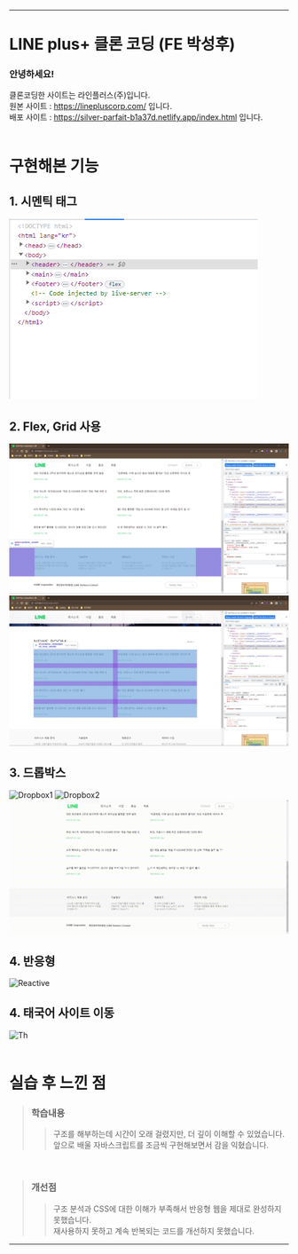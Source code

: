 ***

# LINE plus+ 클론 코딩 (FE 박성후)
### 안녕하세요!
클론코딩한 사이트는 라인플러스(주)입니다.</br>
원본 사이트 : https://linepluscorp.com/ 입니다.</br>
배포 사이트 : https://silver-parfait-b1a37d.netlify.app/index.html 입니다.
</br>
</br>

# 구현해본 기능
## 1. 시멘틱 태그 </br>
![sementic](./images/SementicTag.png)
</br>

## 2. Flex, Grid 사용<br>
![Flex](./images/FLEX.png)
![Grid](./images/Grid.png)
</br>

## 3. 드롭박스<br>
![Dropbox1](/images/Dropbox1.gif)
![Dropbox2](./images/Dropbox2.gif)
![Dropbox3](./images/Dropbox3.gif)
</br>

## 4. 반응형<br>
![Reactive](./images/Reactive.gif)
</br>

## 4. 태국어 사이트 이동<br>
![Th](./images/Th.gif)
</br>
</br>

# 실습 후 느낀 점
> ### 학습내용
>> 구조를 해부하는데 시간이 오래 걸렸지만, 더 깊이 이해할 수 있었습니다.<br>
>> 앞으로 배울 자바스크립트를 조금씩 구현해보면서 감을 익혔습니다.
</br>

> ### 개선점
>> 구조 분석과 CSS에 대한 이해가 부족해서 반응형 웹을 제대로 완성하지 못했습니다.<br>
>> 재사용하지 못하고 계속 반복되는 코드를 개선하지 못했습니다.

***
